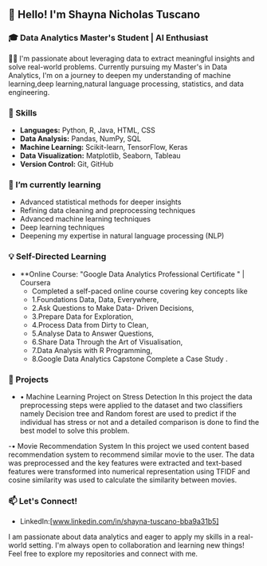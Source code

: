 
## 👋 Hello! I'm Shayna Nicholas Tuscano

### 🎓 Data Analytics Master's Student | AI Enthusiast

👨‍💻 I'm passionate about leveraging data to extract meaningful insights and solve real-world problems. Currently pursuing my Master's in Data Analytics, I'm on a journey to deepen my understanding of machine learning,deep learning,natural language processing, statistics, and data engineering.

### 🔧 Skills

- **Languages:** Python, R, Java, HTML, CSS
- **Data Analysis:** Pandas, NumPy, SQL
- **Machine Learning:** Scikit-learn, TensorFlow, Keras
- **Data Visualization:** Matplotlib, Seaborn, Tableau
- **Version Control:** Git, GitHub

### 🌱 I’m currently learning

- Advanced statistical methods for deeper insights
- Refining data cleaning and preprocessing techniques
- Advanced machine learning techniques
- Deep learning techniques
- Deepening my expertise in natural language processing (NLP)
  
### 💡 Self-Directed Learning

- **Online Course: "Google Data Analytics Professional Certificate " | Coursera 
  - Completed a self-paced online course covering key  concepts like
  - 1.Foundations Data, Data, Everywhere,
  - 2.Ask Questions to Make Data- Driven Decisions,
  - 3.Prepare Data for Exploration,
  - 4.Process Data from Dirty to Clean,
  - 5.Analyse Data to Answer Questions,
  - 6.Share Data Through the Art of Visualisation,
  - 7.Data Analysis with R Programming,
  - 8.Google Data Analytics Capstone Complete a Case Study .

### 🚀 Projects

- • Machine Learning Project on Stress Detection
In this project the data preprocessing steps were applied to the dataset and two classifiers namely Decision tree and Random forest are used to predict if the individual has stress or not and a detailed comparison is done to find the best model to solve this problem.

-• Movie Recommendation System
In this project we used content based recommendation system to recommend similar movie to the user. The data was preprocessed and the key features were extracted and text-based features were transformed into numerical representation using TFIDF and cosine similarity was used to calculate the similarity between movies.

### 📫 Let's Connect!

- LinkedIn:[www.linkedin.com/in/shayna-tuscano-bba9a31b5]

I am passionate about data analytics and eager to apply my skills in a real-world setting. I'm always open to collaboration and learning new things!
Feel free to explore my repositories and connect with me.
